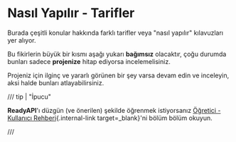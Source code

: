 # Nasıl Yapılır - Tarifler

Burada çeşitli konular hakkında farklı tarifler veya "nasıl yapılır" kılavuzları yer alıyor.

Bu fikirlerin büyük bir kısmı aşağı yukarı **bağımsız** olacaktır, çoğu durumda bunları sadece **projenize** hitap ediyorsa incelemelisiniz.

Projeniz için ilginç ve yararlı görünen bir şey varsa devam edin ve inceleyin, aksi halde bunları atlayabilirsiniz.

/// tip | "İpucu"

**ReadyAPI**'ı düzgün (ve önerilen) şekilde öğrenmek istiyorsanız [Öğretici - Kullanıcı Rehberi](../tutorial/index.md){.internal-link target=_blank}'ni bölüm bölüm okuyun.

///
